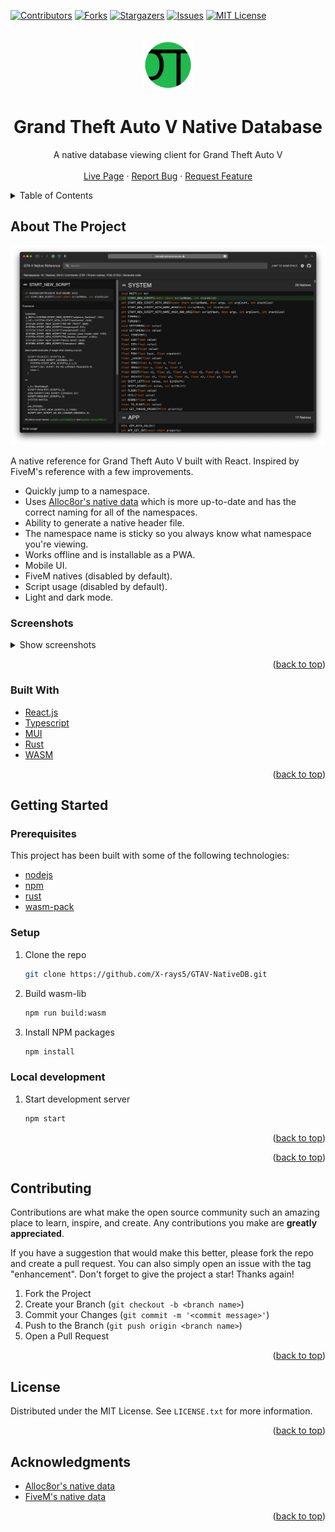 <div id="top"></div>

<!-- PROJECT SHIELDS -->
[![Contributors][contributors-shield]][contributors-url]
[![Forks][forks-shield]][forks-url]
[![Stargazers][stars-shield]][stars-url]
[![Issues][issues-shield]][issues-url]
[![MIT License][license-shield]][license-url]



<!-- PROJECT LOGO -->
<br />
<div align="center">
  <a href="https://github.com/DottieDot/GTAV-NativeDB">
    <img src="public/GTA5/android-chrome-192x192.png" alt="Logo" width="80" height="80">
  </a>

  <h1 align="center">Grand Theft Auto V Native Database</h3>

  <p align="center">
    A native database viewing client for Grand Theft Auto V
    <br />
    <br />
    <a href="https://nativedb.scheenen.dev">Live Page</a>
    ·
    <a href="https://github.com/X-rays5/GTAV-NativeDB/issues">Report Bug</a>
    ·
    <a href="https://github.com/X-rays5/GTAV-NativeDB/issues">Request Feature</a>
  </p>
</div>



<!-- TABLE OF CONTENTS -->
<details>
  <summary>Table of Contents</summary>
  <ol>
    <li>
      <a href="#about-the-project">About The Project</a>
      <ul>
        <li><a href="#screenshots">Screenshots</a></li>
        <li><a href="#built-with">Built With</a></li>
      </ul>
    </li>
    <li>
      <a href="#getting-started">Getting Started</a>
      <ul>
        <li><a href="#prerequisites">Prerequisites</a></li>
        <li><a href="#installation">Installation</a></li>
        <li><a href="#local-development">Local Development</a></li>
      </ul>
    </li>
    <li><a href="#roadmap">Roadmap</a></li>
    <li><a href="#contributing">Contributing</a></li>
    <li><a href="#license">License</a></li>
    <li><a href="#contact">Contact</a></li>
    <li><a href="#acknowledgments">Acknowledgments</a></li>
  </ol>
</details>



<!-- ABOUT THE PROJECT -->
## About The Project

[![Desktop Interface Screenshot][desktop-dark-screenshot]](https://nativedb.dotindustries.dev)

A native reference for Grand Theft Auto V built with React. Inspired by FiveM's reference with a few improvements.

- Quickly jump to a namespace.
- Uses [Alloc8or's native data](https://github.com/alloc8or/gta5-nativedb-data) which is more up-to-date and has the correct naming for all of the namespaces.
- Ability to generate a native header file.
- The namespace name is sticky so you always know what namespace you're viewing.
- Works offline and is installable as a PWA.
- Mobile UI.
- FiveM natives (disabled by default).
- Script usage (disabled by default).
- Light and dark mode.


### Screenshots
<details>
  <summary>Show screenshots</summary>

  #### Desktop Dark
  ![Desktop dark interface screenshot][desktop-dark-screenshot]
  #### Desktop Light
  ![Desktop light interface screenshot][desktop-light-screenshot]

  #### Mobile Dark
  <img alt="Mobile dark interface" src="screenshots/mobile_dark.png" height="600">

  #### Mobile Light
  <img alt="Mobile light interface" src="screenshots/mobile_light.png" height="600">

  #### Mobile Native Info
  <img alt="Mobile interface native info" src="screenshots/mobile_native_info.png" height="600">

</details>

<p align="right">(<a href="#top">back to top</a>)</p>

### Built With


* [React.js](https://reactjs.org/)
* [Typescript](https://www.typescriptlang.org/)
* [MUI](https://mui.com/)
* [Rust](https://www.rust-lang.org/)
* [WASM](https://webassembly.org/)

<p align="right">(<a href="#top">back to top</a>)</p>

<!-- GETTING STARTED -->
## Getting Started

### Prerequisites
This project has been built with some of the following technologies:
* [nodejs](https://nodejs.org/en)
* [npm](https://nodejs.org/en)
* [rust](https://www.rust-lang.org/tools/install)
* [wasm-pack](https://www.rust-lang.org/tools/install)

### Setup

1. Clone the repo
   ```sh
   git clone https://github.com/X-rays5/GTAV-NativeDB.git
   ```
2. Build wasm-lib 
   ```sh
   npm run build:wasm
   ```

2. Install NPM packages
   ```sh
   npm install
   ```

### Local development
1. Start development server
   ```sh
   npm start
   ```

<p align="right">(<a href="#top">back to top</a>)</p>

<p align="right">(<a href="#top">back to top</a>)</p>

<!-- CONTRIBUTING -->
## Contributing

Contributions are what make the open source community such an amazing place to learn, inspire, and create. Any contributions you make are **greatly appreciated**.

If you have a suggestion that would make this better, please fork the repo and create a pull request. You can also simply open an issue with the tag "enhancement".
Don't forget to give the project a star! Thanks again!

1. Fork the Project
2. Create your Branch (`git checkout -b <branch name>`)
3. Commit your Changes (`git commit -m '<commit message>'`)
4. Push to the Branch (`git push origin <branch name>`)
5. Open a Pull Request

<p align="right">(<a href="#top">back to top</a>)</p>

<!-- LICENSE -->
## License

Distributed under the MIT License. See `LICENSE.txt` for more information.

<p align="right">(<a href="#top">back to top</a>)</p>

<!-- ACKNOWLEDGMENTS -->
## Acknowledgments

* [Alloc8or's native data](https://github.com/alloc8or/gta5-nativedb-data)
* [FiveM's native data](https://github.com/citizenfx/fivem/tree/master/ext/native-decls)

<p align="right">(<a href="#top">back to top</a>)</p>

<!-- MARKDOWN LINKS & IMAGES -->
<!-- https://www.markdownguide.org/basic-syntax/#reference-style-links -->
[contributors-shield]: https://img.shields.io/github/contributors/X-rays5/GTAV-NativeDB.svg?style=for-the-badge
[contributors-url]: https://github.com/X-rays5/GTAV-NativeDB/graphs/contributors
[forks-shield]: https://img.shields.io/github/forks/X-rays5/GTAV-NativeDB.svg?style=for-the-badge
[forks-url]: https://github.com/X-rays5/GTAV-NativeDB/network/members
[stars-shield]: https://img.shields.io/github/stars/X-rays5/GTAV-NativeDB.svg?style=for-the-badge
[stars-url]: https://github.com/X-rays5/GTAV-NativeDB/stargazers
[issues-shield]: https://img.shields.io/github/issues/X-rays5/GTAV-NativeDB.svg?style=for-the-badge
[issues-url]: https://github.com/X-rays5/GTAV-NativeDB/issues
[license-shield]: https://img.shields.io/github/license/X-rays5/GTAV-NativeDB.svg?style=for-the-badge
[license-url]: https://github.com/X-rays5/GTAV-NativeDB/blob/master/LICENSE.txt

[issues-url]: https://github.com/X-rays5/GTAV-NativeDB/issues
[desktop-dark-screenshot]: screenshots/desktop_dark.png
[desktop-light-screenshot]: screenshots/desktop_light.png
[mobile-dark-screenshot]: screenshots/mobile_light.png
[mobile-light-screenshot]: screenshots/mobile_dark.png
[mobile-native-info-screenshot]: screenshots/mobile_native_info.png

